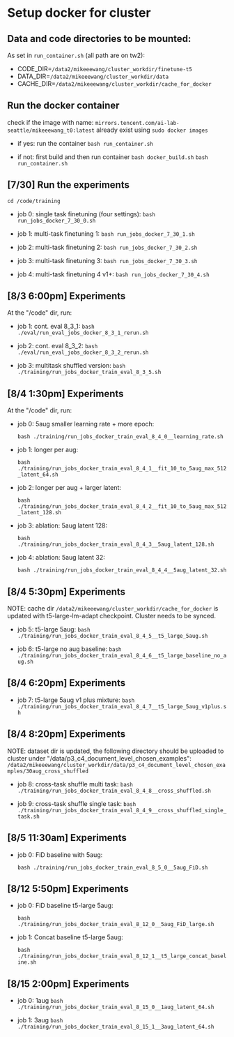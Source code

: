 # Setup docker for cluster

## Data and code directories to be mounted:
As set in `run_container.sh` (all path are on tw2):
- CODE_DIR=`/data2/mikeeewang/cluster_workdir/finetune-t5`
- DATA_DIR=`/data2/mikeeewang/cluster_workdir/data`
- CACHE_DIR=`/data2/mikeeewang/cluster_workdir/cache_for_docker`

## Run the docker container
check if the image with name: `mirrors.tencent.com/ai-lab-seattle/mikeeewang_t0:latest` already exist using `sudo docker images`

- if yes: run the container
    `bash run_container.sh`

- if not: first build and then run container
    `bash docker_build.sh`
    `bash run_container.sh`

## [7/30] Run the experiments

`cd /code/training`

- job 0: single task finetuning (four settings):
    `bash run_jobs_docker_7_30_0.sh`

- job 1: multi-task finetuning 1:
    `bash run_jobs_docker_7_30_1.sh`

- job 2: multi-task finetuning 2:
    `bash run_jobs_docker_7_30_2.sh`

- job 3: multi-task finetuning 3:
    `bash run_jobs_docker_7_30_3.sh`

- job 4: multi-task finetuning 4 v1+:
    `bash run_jobs_docker_7_30_4.sh`


## [8/3 6:00pm] Experiments
At the "/code" dir, run:

- job 1: cont. eval 8_3_1:
`bash ./eval/run_eval_jobs_docker_8_3_1_rerun.sh`

- job 2: cont. eval 8_3_2:
`bash ./eval/run_eval_jobs_docker_8_3_2_rerun.sh`

- job 3: multitask shuffled version:
`bash ./training/run_jobs_docker_train_eval_8_3_5.sh`


## [8/4 1:30pm] Experiments
At the "/code" dir, run:

- job 0: 5aug smaller learning rate + more epoch:

    `bash ./training/run_jobs_docker_train_eval_8_4_0__learning_rate.sh`

- job 1: longer per aug:

    `bash ./training/run_jobs_docker_train_eval_8_4_1__fit_10_to_5aug_max_512_latent_64.sh`

- job 2: longer per aug + larger latent:

    `bash ./training/run_jobs_docker_train_eval_8_4_2__fit_10_to_5aug_max_512_latent_128.sh`

- job 3: ablation: 5aug latent 128:

    `bash ./training/run_jobs_docker_train_eval_8_4_3__5aug_latent_128.sh`

- job 4: ablation: 5aug latent 32:

    `bash ./training/run_jobs_docker_train_eval_8_4_4__5aug_latent_32.sh`


## [8/4 5:30pm] Experiments

NOTE: cache dir `/data2/mikeeewang/cluster_workdir/cache_for_docker` is updated with t5-large-lm-adapt checkpoint. Cluster needs to be synced.


- job 5: t5-large 5aug:
    `bash ./training/run_jobs_docker_train_eval_8_4_5__t5_large_5aug.sh`

- job 6: t5-large no aug baseline:
    `bash ./training/run_jobs_docker_train_eval_8_4_6__t5_large_baseline_no_aug.sh`


## [8/4 6:20pm] Experiments

- job 7: t5-large 5aug v1 plus mixture:
    `bash ./training/run_jobs_docker_train_eval_8_4_7__t5_large_5aug_v1plus.sh`


## [8/4 8:20pm] Experiments

NOTE: dataset dir is updated, the following directory should be uploaded to cluster under "/data/p3_c4_document_level_chosen_examples": `/data2/mikeeewang/cluster_workdir/data/p3_c4_document_level_chosen_examples/30aug_cross_shuffled`


- job 8: cross-task shuffle multi task:
    `bash ./training/run_jobs_docker_train_eval_8_4_8__cross_shuffled.sh`

- job 9: cross-task shuffle single task:
    `bash ./training/run_jobs_docker_train_eval_8_4_9__cross_shuffled_single_task.sh`


## [8/5 11:30am] Experiments

- job 0: FiD baseline with 5aug:

    `bash ./training/run_jobs_docker_train_eval_8_5_0__5aug_FiD.sh`


## [8/12 5:50pm] Experiments

- job 0: FiD baseline t5-large 5aug:

    `bash ./training/run_jobs_docker_train_eval_8_12_0__5aug_FiD_large.sh`

- job 1: Concat baseline t5-large 5aug:

    `bash ./training/run_jobs_docker_train_eval_8_12_1__t5_large_concat_baseline.sh`


## [8/15 2:00pm] Experiments

- job 0: 1aug
    `bash ./training/run_jobs_docker_train_eval_8_15_0__1aug_latent_64.sh`

- job 1: 3aug
    `bash ./training/run_jobs_docker_train_eval_8_15_1__3aug_latent_64.sh`